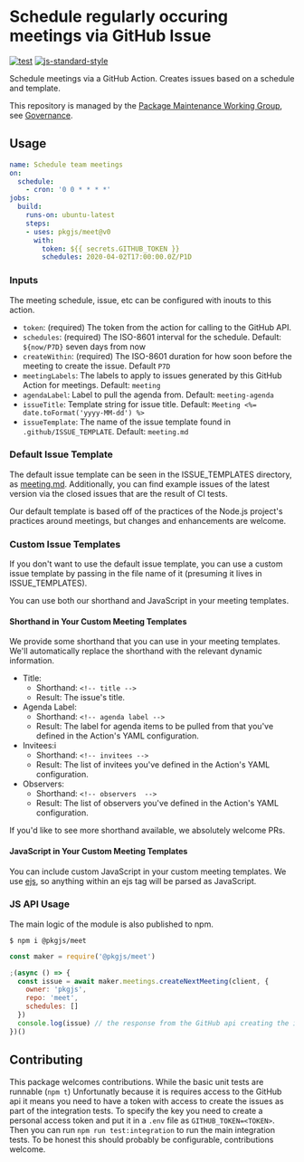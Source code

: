 # Schedule regularly occuring meetings via GitHub Issue

<!--
[![NPM Version](https://img.shields.io/npm/v/meeting-maker.svg)](https://npmjs.org/package/meeting-maker)
[![NPM Downloads](https://img.shields.io/npm/dm/meeting-maker.svg)](https://npmjs.org/package/meeting-maker)
-->
[![test](https://github.com/pkgjs/meet/workflows/test/badge.svg)](https://github.com/pkgjs/meet/actions?query=workflow%3Atest)
[![js-standard-style](https://img.shields.io/badge/code%20style-standard-brightgreen.svg)](https://github.com/standard/standard)

Schedule meetings via a GitHub Action.  Creates issues based on a schedule and template.

This repository is managed by the [Package Maintenance Working Group](https://github.com/nodejs/package-maintenance), see [Governance](https://github.com/nodejs/package-maintenance/blob/main/Governance.md).


## Usage

```yaml
name: Schedule team meetings
on:
  schedule:
    - cron: '0 0 * * * *'
jobs:
  build:
    runs-on: ubuntu-latest
    steps:
    - uses: pkgjs/meet@v0
      with:
        token: ${{ secrets.GITHUB_TOKEN }}
        schedules: 2020-04-02T17:00:00.0Z/P1D
```

### Inputs

The meeting schedule, issue, etc can be configured with inouts to this action.

- `token`: (required) The token from the action for calling to the GitHub API.
- `schedules`: (required) The ISO-8601 interval for the schedule. Default: `${now/P7D}` seven days from now
- `createWithin`: (required) The ISO-8601 duration for how soon before the meeting to create the issue. Default `P7D`
- `meetingLabels`: The labels to apply to issues generated by this GitHub Action for meetings. Default: `meeting`
- `agendaLabel`: Label to pull the agenda from. Default: `meeting-agenda`
- `issueTitle`: Template string for issue title.  Default: `Meeting <%= date.toFormat('yyyy-MM-dd') %>`
- `issueTemplate`: The name of the issue template found in `.github/ISSUE_TEMPLATE`. Default: `meeting.md` 

### Default Issue Template

The default issue template can be seen in the ISSUE_TEMPLATES directory, as [meeting.md](https://github.com/pkgjs/meet/blob/main/.github/ISSUE_TEMPLATE/meeting.md). Additionally, you can find example issues of the latest version via the closed issues that are the result of CI tests.

Our default template is based off of the practices of the Node.js project's practices around meetings, but changes and enhancements are welcome.

### Custom Issue Templates

If you don't want to use the default issue template, you can use a custom issue template by passing in the file name of it (presuming it lives in ISSUE_TEMPLATES).

You can use both our shorthand and JavaScript in your meeting templates.

#### Shorthand in Your Custom Meeting Templates

We provide some shorthand that you can use in your meeting templates. We'll automatically replace the shorthand with the relevant dynamic information.

- Title:
  - Shorthand: `<!-- title -->`
  - Result: The issue's title.
- Agenda Label:
  - Shorthand: `<!-- agenda label -->`
  - Result: The label for agenda items to be pulled from that you've defined in the Action's YAML configuration.
- Invitees:i
  - Shorthand: `<!-- invitees -->`
  - Result: The list of invitees you've defined in the Action's YAML configuration.
- Observers:
  - Shorthand: `<!-- observers  -->`
  - Result: The list of observers you've defined in the Action's YAML configuration.

If you'd like to see more shorthand available, we absolutely welcome PRs.

#### JavaScript in Your Custom Meeting Templates

You can include custom JavaScript in your custom meeting templates. We use [ejs](https://ejs.co/), so anything within an ejs tag will be parsed as JavaScript.

### JS API Usage

The main logic of the module is also published to npm.

```
$ npm i @pkgjs/meet
```

```javascript
const maker = require('@pkgjs/meet')

;(async () => {
  const issue = await maker.meetings.createNextMeeting(client, {
    owner: 'pkgjs',
    repo: 'meet',
    schedules: []
  })
  console.log(issue) // the response from the GitHub api creating the issue
})()
```

## Contributing

This package welcomes contributions.  While the basic unit tests are runnable
(`npm t`) Unfortunatly because it is requires access to the GitHub api it means
you need to have a token with access to create the issues as part of the
integration tests.  To specify the key you need to create a personal access token
and put it in a `.env` file as `GITHUB_TOKEN=<TOKEN>`.  Then you can run
`npm run test:integration` to run the main integration tests.  To be honest this
should probably be configurable, contributions welcome.
